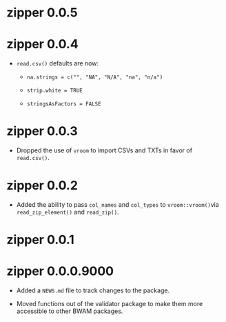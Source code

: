 # zipper 0.0.5

# zipper 0.0.4

-   `read.csv()` defaults are now:

    -   `na.strings = c("", "NA", "N/A", "na", "n/a")`

    -   `strip.white = TRUE`

    -   `stringsAsFactors = FALSE`

# zipper 0.0.3

-   Dropped the use of `vroom` to import CSVs and TXTs in favor of `read.csv()`.

# zipper 0.0.2

-   Added the ability to pass `col_names` and `col_types` to `vroom::vroom()`via `read_zip_element()` and `read_zip()`.

# zipper 0.0.1

# zipper 0.0.0.9000

-   Added a `NEWS.md` file to track changes to the package.

-   Moved functions out of the validator package to make them more accessible to other BWAM packages.
